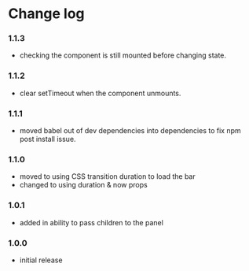 # Change log

### 1.1.3
- checking the component is still mounted before changing state.

### 1.1.2
- clear setTimeout when the component unmounts.

### 1.1.1
- moved babel out of dev dependencies into dependencies to fix npm post install issue.

### 1.1.0
- moved to using CSS transition duration to load the bar
- changed to using duration & now props

### 1.0.1
- added in ability to pass children to the panel

### 1.0.0
- initial release

